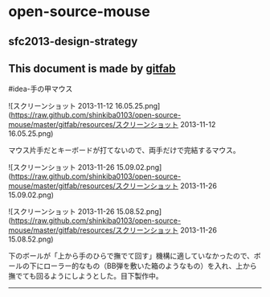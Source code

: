 # open-source-mouse
## sfc2013-design-strategy   
This document is made by [gitfab](http://gitfab.org)
---
#idea-手の甲マウス

![スクリーンショット 2013-11-12 16.05.25.png](https://raw.github.com/shinkiba0103/open-source-mouse/master/gitfab/resources/スクリーンショット 2013-11-12 16.05.25.png)

マウス片手だとキーボードが打てないので、両手だけで完結するマウス。



![スクリーンショット 2013-11-26 15.09.02.png](https://raw.github.com/shinkiba0103/open-source-mouse/master/gitfab/resources/スクリーンショット 2013-11-26 15.09.02.png)

![スクリーンショット 2013-11-26 15.08.52.png](https://raw.github.com/shinkiba0103/open-source-mouse/master/gitfab/resources/スクリーンショット 2013-11-26 15.08.52.png)

下のボールが「上から手のひらで撫でて回す」機構に適していなかったので、ボールの下にローラー的なもの（BB弾を敷いた箱のようなもの）を入れ、上から撫でても回るようにしようとした。目下製作中。

---
